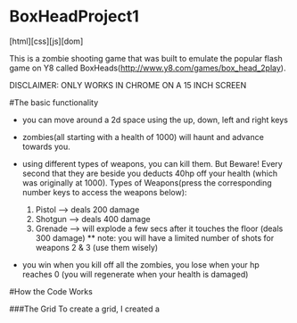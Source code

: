 # BoxHeadProject1
[html][css][js][dom]

This is a zombie shooting game that was built to emulate the popular flash game on Y8 called BoxHeads(http://www.y8.com/games/box_head_2play). 

DISCLAIMER: ONLY WORKS IN CHROME ON A 15 INCH SCREEN

#The basic functionality
- you can move around a 2d space using the up, down, left and right keys

- zombies(all starting with a health of 1000) will haunt and advance towards you.

- using different types of weapons, you can kill them. But Beware! Every second that they are beside you deducts 40hp off your health (which was originally at 1000). Types of Weapons(press the corresponding number keys to access the weapons below):
    1. Pistol --> deals 200 damage
    2. Shotgun --> deals 400 damage
    3. Grenade --> will explode a few secs after it touches the floor (deals 300 damage)
    ** note: you will have a limited number of shots for weapons 2 & 3 (use them wisely)

- you win when you kill off all the zombies, you lose when your hp reaches 0 (you will regenerate when your health is damaged)

#How the Code Works

###The Grid
To create a grid, I created a 


